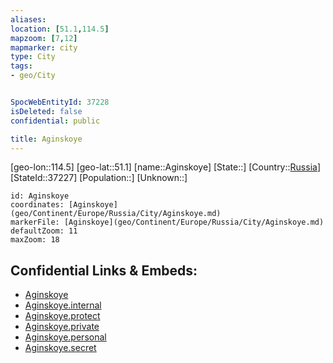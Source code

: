 ```yaml
---
aliases: 
location: [51.1,114.5]
mapzoom: [7,12] 
mapmarker: city 
type: City
tags:
- geo/City


SpocWebEntityId: 37228
isDeleted: false
confidential: public

title: Aginskoye
---
```

[geo-lon::114.5]
[geo-lat::51.1]
[name::Aginskoye]
[State::]
[Country::[Russia](geo/Continent/Europe/Russia.md)]
[StateId::37227]
[Population::]
[Unknown::]


```leaflet
id: Aginskoye
coordinates: [Aginskoye](geo/Continent/Europe/Russia/City/Aginskoye.md)
markerFile: [Aginskoye](geo/Continent/Europe/Russia/City/Aginskoye.md)
defaultZoom: 11 
maxZoom: 18
```


## Confidential Links & Embeds: 
- [Aginskoye](../../../../../../_public/geo/Continent/Europe/Russia/City/Aginskoye.md) 
- [Aginskoye.internal](../../../../../../_internal/geo/Continent/Europe/Russia/City/Aginskoye.internal.md) 
- [Aginskoye.protect](../../../../../../_protect/geo/Continent/Europe/Russia/City/Aginskoye.protect.md) 
- [Aginskoye.private](../../../../../../_private/geo/Continent/Europe/Russia/City/Aginskoye.private.md) 
- [Aginskoye.personal](../../../../../../_personal/geo/Continent/Europe/Russia/City/Aginskoye.personal.md) 
- [Aginskoye.secret](../../../../../../_secret/geo/Continent/Europe/Russia/City/Aginskoye.secret.md) 
